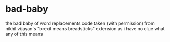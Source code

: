 # bad-baby
the bad baby of word replacements
code taken (with permission) from nikhil vijayan's "brexit means breadsticks" extension as i have no clue what any of this means
